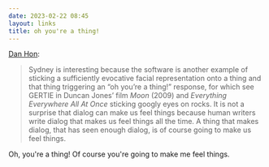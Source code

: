 ```yaml
---
date: 2023-02-22 08:45
layout: links
title: oh you're a thing!
---
```


[Dan Hon](https://newsletter.danhon.com/archive/s14e16-the-best-to-do-list-or-project-management/): 

> Sydney is interesting because the software is another example of sticking a sufficiently evocative facial representation onto a thing and that thing triggering an “oh you’re a thing!” response, for which see GERTIE in Duncan Jones’ film *Moon* (2009) and *Everything Everywhere All At Once* sticking googly eyes on rocks. It is not a surprise that dialog can make us feel things because human writers write dialog that makes us feel things all the time. A thing that makes dialog, that has seen enough dialog, is of course going to make us feel things. 

Oh, you're a thing! Of course you're going to make me feel things.